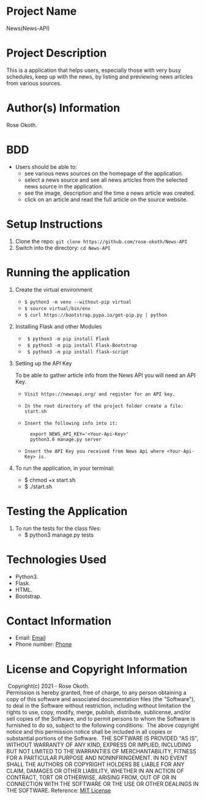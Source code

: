 # Project Name

News(News-API)
​
# Project Description

This is a application that helps users, especially those with very busy schedules, keep up with the news, by listing and previewing news articles from various sources.
​
# Author(s) Information

Rose Okoth.
​
# BDD

* Users should be able to:
    - see various news sources on the homepage of the application.
    - select a news source and see all news articles from the selected news source in the application.
    - see the image, description and the time a news article was created.
    - click on an article and read the full article on the source website.

# Setup Instructions

1. Clone the repo:
    `git clone https://github.com/rose-okoth/News-API`
​
1. Switch into the directory:
    `cd News-API`
​
# Running the application

1. Create the virtual environment
   * ` $ python3 -m venv --without-pip virtual `
   * ` $ source virtual/bin/env `
   * ` $ curl https://bootstrap.pypa.io/get-pip.py | python `

1. Installing Flask and other Modules
   * ` $ python3 -m pip install Flask`
   * ` $ python3 -m pip install Flask-Bootstrap`
   * ` $ python3 -m pip install flask-script`

1. Setting up the API Key

   To be able to gather article info from the News API you will need an API Key.

    * `Visit https://newsapi.org/ and register for an API key.`
    * `In the root directory of the project folder create a file: start.sh`
    * `Insert the following info into it:`

            export NEWS_API_KEY='<Your-Api-Key>'
            python3.6 manage.py server

    * `Insert the API Key you received from News Api where <Your-Api-Key> is.`

1. To run the application, in your terminal:
    *  $ chmod +x start.sh
    *  $ ./start.sh

# Testing the Application

1. To run the tests for the class files:
    * $ python3 manage.py tests
    
# Technologies Used

* Python3.
* Flask.
* HTML.
* Bootstrap.
​
# Contact Information

* Email: [Email](mailto:okoth.rose0@gmail.com)
* Phone number: [Phone](tel:+254712476547)
​
# License and Copyright Information
​
Copyright(c) 2021 - Rose Okoth.  
​
Permission is hereby granted, free of charge, to any person obtaining a copy of this software and associated documentation files (the "Software"), to deal in the Software without restriction, including without limitation the rights to use, copy, modify, merge, publish, distribute, sublicense, and/or sell copies of the Software, and to permit persons to whom the Software is furnished to do so, subject to the following conditions:
​
The above copyright notice and this permission notice shall be included in all copies or substantial portions of the Software.
​
THE SOFTWARE IS PROVIDED "AS IS", WITHOUT WARRANTY OF ANY KIND, EXPRESS OR IMPLIED, INCLUDING BUT NOT LIMITED TO THE WARRANTIES OF MERCHANTABILITY, FITNESS FOR A PARTICULAR PURPOSE AND NONINFRINGEMENT. IN NO EVENT SHALL THE AUTHORS OR COPYRIGHT HOLDERS BE LIABLE FOR ANY CLAIM, DAMAGES OR OTHER LIABILITY, WHETHER IN AN ACTION OF CONTRACT, TORT OR OTHERWISE, ARISING FROM, OUT OF OR IN CONNECTION WITH THE SOFTWARE OR THE USE OR OTHER DEALINGS IN THE SOFTWARE.
​
Reference: [MIT License](https://opensource.org/licenses/MIT)